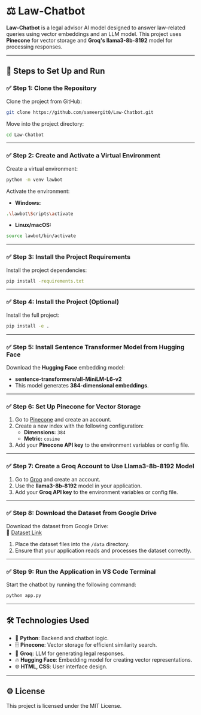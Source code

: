 # ⚖️ Law-Chatbot
**Law-Chatbot** is a legal advisor AI model designed to answer law-related queries using vector embeddings and an LLM model. This project uses **Pinecone** for vector storage and **Groq's llama3-8b-8192** model for processing responses.

---

## 🚀 **Steps to Set Up and Run**

### ✅ **Step 1: Clone the Repository**
Clone the project from GitHub:
```bash
git clone https://github.com/sameergit0/Law-Chatbot.git
```
Move into the project directory:
```bash
cd Law-Chatbot
```

---

### ✅ **Step 2: Create and Activate a Virtual Environment**
Create a virtual environment:
```bash
python -m venv lawbot
```

Activate the environment:

- **Windows:**
```bash
.\lawbot\Scripts\activate
```

- **Linux/macOS:**
```bash
source lawbot/bin/activate
```

---

### ✅ **Step 3: Install the Project Requirements**
Install the project dependencies:
```bash
pip install -requirements.txt
```

---

### ✅ **Step 4: Install the Project (Optional)**
Install the full project:
```bash
pip install -e .
```

---

### ✅ **Step 5: Install Sentence Transformer Model from Hugging Face**
Download the **Hugging Face** embedding model:
- **sentence-transformers/all-MiniLM-L6-v2**
- This model generates **384-dimensional embeddings**.

---

### ✅ **Step 6: Set Up Pinecone for Vector Storage**
1. Go to [Pinecone](https://www.pinecone.io) and create an account.
2. Create a new index with the following configuration:
   - **Dimensions:** `384`
   - **Metric:** `cosine`
3. Add your **Pinecone API key** to the environment variables or config file.

---

### ✅ **Step 7: Create a Groq Account to Use Llama3-8b-8192 Model**
1. Go to [Groq](https://groq.com) and create an account.
2. Use the **llama3-8b-8192** model in your application.
3. Add your **Groq API key** to the environment variables or config file.

---

### ✅ **Step 8: Download the Dataset from Google Drive**
Download the dataset from Google Drive:  
📂 [Dataset Link](https://drive.google.com/drive/folders/1iwhpGZ__NUcSC1eDyoslQOC5SyJO59-r?usp=drive_link)

1. Place the dataset files into the `/data` directory.
2. Ensure that your application reads and processes the dataset correctly.

---

### ✅ **Step 9: Run the Application in VS Code Terminal**
Start the chatbot by running the following command:
```bash
python app.py
```

---

## 🛠️ **Technologies Used**
- 🐍 **Python**: Backend and chatbot logic.
- 🗄️ **Pinecone**: Vector storage for efficient similarity search.
- 🤖 **Groq**: LLM for generating legal responses.
- 🔥 **Hugging Face**: Embedding model for creating vector representations.
- 🌐 **HTML, CSS**: User interface design.
---

## ⚙️ **License**
This project is licensed under the MIT License.